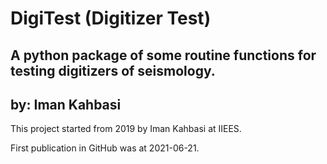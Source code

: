 # DigiTest (Digitizer Test)
## A python package of some routine functions for testing digitizers of seismology.
## by: Iman Kahbasi


This project started from 2019 by Iman Kahbasi at IIEES.

First publication in GitHub was at 2021-06-21.
